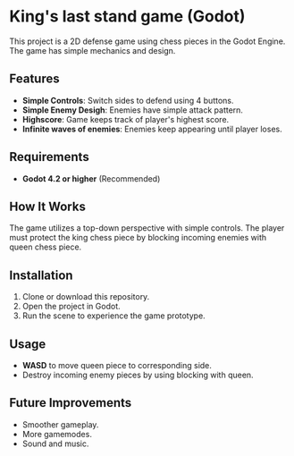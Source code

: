 # King's last stand game (Godot)

This project is a 2D defense game using chess pieces in the Godot Engine. The game has simple mechanics and design.

## Features
- **Simple Controls**: Switch sides to defend using 4 buttons.
- **Simple Enemy Desigh**: Enemies have simple attack pattern.
- **Highscore**: Game keeps track of player's highest score.
- **Infinite waves of enemies**: Enemies keep appearing until player loses.

## Requirements
- **Godot 4.2 or higher** (Recommended)

## How It Works
The game utilizes a top-down perspective with simple controls. The player must protect the king chess piece by blocking incoming enemies with queen chess piece.

## Installation
1. Clone or download this repository.
2. Open the project in Godot.
3. Run the scene to experience the game prototype.

## Usage
- **WASD** to move queen piece to corresponding side.
- Destroy incoming enemy pieces by using blocking with queen.

## Future Improvements
- Smoother gameplay.
- More gamemodes.
- Sound and music.

